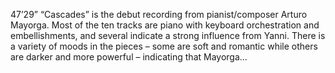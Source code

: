 47’29”
“Cascades” is the debut recording from pianist/composer Arturo Mayorga. Most of the ten tracks are piano with keyboard orchestration and embellishments, and several indicate a strong influence from Yanni. There is a variety of moods in the pieces – some are soft and romantic while others are darker and more powerful – indicating that Mayorga...
